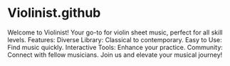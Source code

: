 # Violinist.github
  Welcome to Violinist! Your go-to for violin sheet music, perfect for all skill levels.  Features:  Diverse Library: Classical to contemporary. Easy to Use: Find music quickly. Interactive Tools: Enhance your practice. Community: Connect with fellow musicians. Join us and elevate your musical journey!
